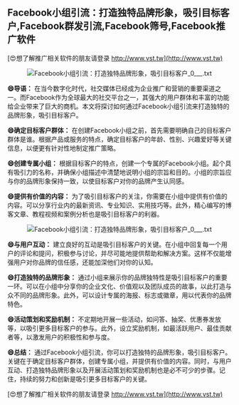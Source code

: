 ## **Facebook小组引流：打造独特品牌形象，吸引目标客户,Facebook群发引流,Facebook筛号,Facebook推广软件**

[😍想了解推广相关软件的朋友请登录 http://www.vst.tw](http://www.vst.tw)

 <center><img src="https://vst.tw/MP4/tuiguang/png/5.png" alt="Facebook小组引流：打造独特品牌形象，吸引目标客户_0___.txt"></center>

**😄导语：**
在当今数字化时代，社交媒体已经成为企业推广和营销的重要渠道之一。而Facebook作为全球最大的社交平台之一，其强大的用户群体和丰富的功能给企业带来了巨大的商机。本文将探讨如何通过Facebook小组引流来打造独特的品牌形象，吸引目标客户。

**😄确定目标客户群体：**
在创建Facebook小组之前，首先需要明确自己的目标客户群体是谁。根据产品或服务的特点，确定目标客户的年龄、性别、兴趣爱好等关键信息，以便更有针对性地制定推广策略。

**😄创建专属小组：**
根据目标客户的特点，创建一个专属的Facebook小组。起个具有吸引力的名称，并确保小组描述中清楚地说明小组的宗旨和目的。小组的宗旨应与你的品牌形象保持一致，以使目标客户对你的品牌产生认同感。

**😄提供有价值的内容：**
为了吸引目标客户的关注，你需要在小组中提供有价值的内容。可以分享行业内的最新资讯、专业知识、实用技巧等。此外，精心编写的博客文章、教程视频和案例分析也是吸引目标客户的利器。

 <center><img src="https://vst.tw/MP4/tuiguang/png/4.png" alt="Facebook小组引流：打造独特品牌形象，吸引目标客户_0___.txt"></center>

**😄与用户互动：**
建立良好的互动是吸引目标客户的关键。在小组中回复每一个用户的评论和提问，积极参与讨论，并尽可能地提供帮助和解决方案。这样不仅能增强用户对你品牌的信任感，还能加深他们对你的认知。

**😄打造独特的品牌形象：**
通过小组来展示你的品牌独特性是吸引目标客户的重要一环。可以在小组中分享你的企业文化、价值观以及团队成员的故事，以此打造与众不同的品牌形象。此外，可以设计专属的海报、标志或徽章，用以代表你的品牌特色。

**😄活动策划和奖励机制：**
不定期地开展一些活动，如问答、抽奖、优惠券发放等，以吸引更多目标客户的参与。此外，设立奖励机制，如最活跃用户、最佳贡献者等，以激发用户的积极性和参与度。

**😄总结：**
通过Facebook小组引流，你可以打造独特的品牌形象，吸引目标客户。关键在于确定目标客户群体，创建专属小组，并提供有价值的内容。同时，与用户互动、打造独特品牌形象以及开展活动策划和奖励机制也是必不可少的步骤。记住，持续的努力和创新是吸引更多目标客户的关键。

[😍想了解推广相关软件的朋友请登录 http://www.vst.tw](http://www.vst.tw)



